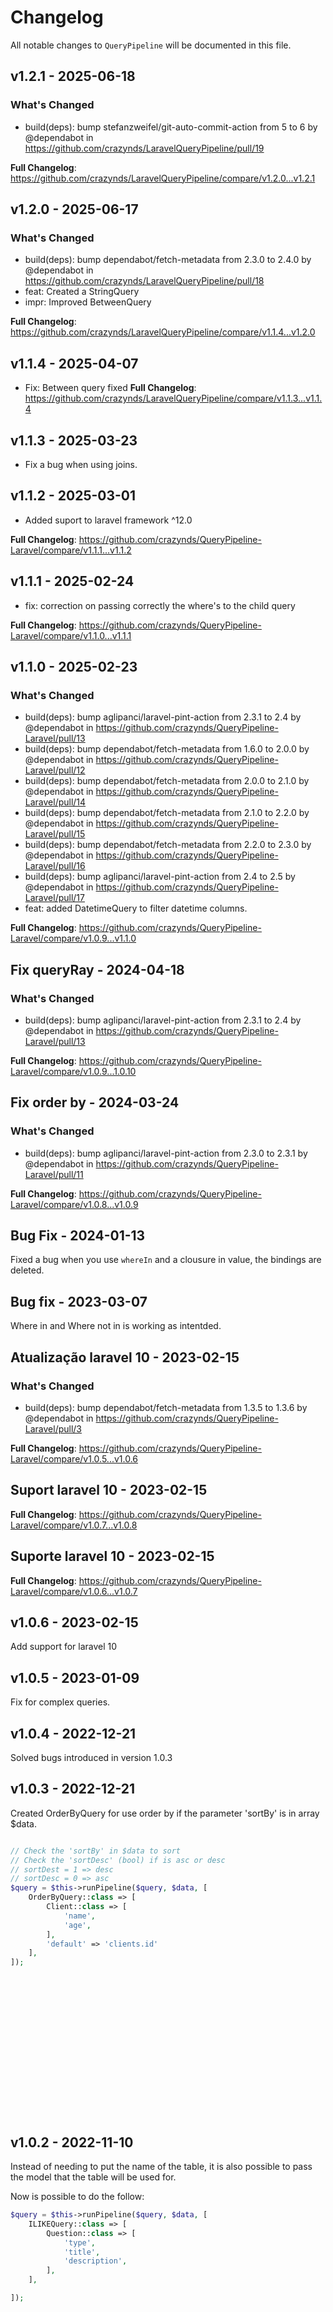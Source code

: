 # Changelog

All notable changes to `QueryPipeline` will be documented in this file.

## v1.2.1 - 2025-06-18

### What's Changed

* build(deps): bump stefanzweifel/git-auto-commit-action from 5 to 6 by @dependabot in https://github.com/crazynds/LaravelQueryPipeline/pull/19

**Full Changelog**: https://github.com/crazynds/LaravelQueryPipeline/compare/v1.2.0...v1.2.1

## v1.2.0 - 2025-06-17

### What's Changed

* build(deps): bump dependabot/fetch-metadata from 2.3.0 to 2.4.0 by @dependabot in https://github.com/crazynds/LaravelQueryPipeline/pull/18
* feat: Created a StringQuery
* impr: Improved BetweenQuery

**Full Changelog**: https://github.com/crazynds/LaravelQueryPipeline/compare/v1.1.4...v1.2.0

## v1.1.4 - 2025-04-07

- Fix: Between query fixed
  **Full Changelog**: https://github.com/crazynds/LaravelQueryPipeline/compare/v1.1.3...v1.1.4

## v1.1.3 - 2025-03-23

* Fix a bug when using joins.

## v1.1.2 - 2025-03-01

* Added suport to laravel framework ^12.0

**Full Changelog**: https://github.com/crazynds/QueryPipeline-Laravel/compare/v1.1.1...v1.1.2

## v1.1.1 - 2025-02-24

* fix: correction on passing correctly the where's to the child query

**Full Changelog**: https://github.com/crazynds/QueryPipeline-Laravel/compare/v1.1.0...v1.1.1

## v1.1.0 - 2025-02-23

### What's Changed

* build(deps): bump aglipanci/laravel-pint-action from 2.3.1 to 2.4 by @dependabot in https://github.com/crazynds/QueryPipeline-Laravel/pull/13
* build(deps): bump dependabot/fetch-metadata from 1.6.0 to 2.0.0 by @dependabot in https://github.com/crazynds/QueryPipeline-Laravel/pull/12
* build(deps): bump dependabot/fetch-metadata from 2.0.0 to 2.1.0 by @dependabot in https://github.com/crazynds/QueryPipeline-Laravel/pull/14
* build(deps): bump dependabot/fetch-metadata from 2.1.0 to 2.2.0 by @dependabot in https://github.com/crazynds/QueryPipeline-Laravel/pull/15
* build(deps): bump dependabot/fetch-metadata from 2.2.0 to 2.3.0 by @dependabot in https://github.com/crazynds/QueryPipeline-Laravel/pull/16
* build(deps): bump aglipanci/laravel-pint-action from 2.4 to 2.5 by @dependabot in https://github.com/crazynds/QueryPipeline-Laravel/pull/17
* feat: added DatetimeQuery to filter datetime columns.

**Full Changelog**: https://github.com/crazynds/QueryPipeline-Laravel/compare/v1.0.9...v1.1.0

## Fix queryRay - 2024-04-18

### What's Changed

* build(deps): bump aglipanci/laravel-pint-action from 2.3.1 to 2.4 by @dependabot in https://github.com/crazynds/QueryPipeline-Laravel/pull/13

**Full Changelog**: https://github.com/crazynds/QueryPipeline-Laravel/compare/v1.0.9...1.0.10

## Fix order by - 2024-03-24

### What's Changed

* build(deps): bump aglipanci/laravel-pint-action from 2.3.0 to 2.3.1 by @dependabot in https://github.com/crazynds/QueryPipeline-Laravel/pull/11

**Full Changelog**: https://github.com/crazynds/QueryPipeline-Laravel/compare/v1.0.8...v1.0.9

## Bug Fix - 2024-01-13

Fixed a bug when you use `whereIn` and a clousure in value, the bindings are deleted.

## Bug fix - 2023-03-07

Where in and Where not in is working as intentded.

## Atualização laravel 10 - 2023-02-15

### What's Changed

- build(deps): bump dependabot/fetch-metadata from 1.3.5 to 1.3.6 by @dependabot in https://github.com/crazynds/QueryPipeline-Laravel/pull/3

**Full Changelog**: https://github.com/crazynds/QueryPipeline-Laravel/compare/v1.0.5...v1.0.6

## Suport laravel 10 - 2023-02-15

**Full Changelog**: https://github.com/crazynds/QueryPipeline-Laravel/compare/v1.0.7...v1.0.8

## Suporte laravel 10 - 2023-02-15

**Full Changelog**: https://github.com/crazynds/QueryPipeline-Laravel/compare/v1.0.6...v1.0.7

## v1.0.6 - 2023-02-15

Add support for laravel 10

## v1.0.5 - 2023-01-09

Fix for complex queries.

## v1.0.4 - 2022-12-21

Solved bugs introduced in version 1.0.3

## v1.0.3 - 2022-12-21

Created OrderByQuery for use order by if the parameter 'sortBy' is in array $data.

```php

// Check the 'sortBy' in $data to sort
// Check the 'sortDesc' (bool) if is asc or desc 
// sortDest = 1 => desc 
// sortDesc = 0 => asc
$query = $this->runPipeline($query, $data, [
    OrderByQuery::class => [
        Client::class => [
            'name',
            'age',
        ],
        'default' => 'clients.id'
    ],
]);



















```
## v1.0.2 - 2022-11-10

Instead of needing to put the name of the table, it is also possible to pass the model that the table will be used for.

Now is possible to do the follow:

```php
$query = $this->runPipeline($query, $data, [
    ILIKEQuery::class => [
        Question::class => [
            'type',
            'title',
            'description',
        ],
    ],

]);



















```
## v1.0.1 - 2022-10-16

Irrelevant UPDATES.

## v1.0.0 - 2022-10-16

Primeira versão oficial.

## First Release - 2022-08-29

Release of the first version of the package.

## v1.0.0 - 2022-10-16

New:

- Added BetweenDatesQuery filter

Fix:

- Removed all calls of env function
